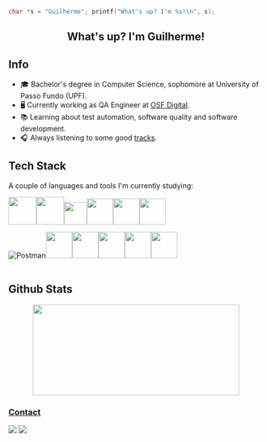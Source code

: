 
```c
char *s = "Guilherme"; printf("What's up? I'm %s!\n", s);
````

<div align="center">
<h2>What's up? I'm Guilherme!</h2>
</div>

## Info    
- 🎓 Bachelor's degree in Computer Science, sophomore at University of Passo Fundo (UPF).
- 🖥️ Currently working as QA Engineer at [OSF Digital](https://osf.digital/).
- 📚 Learning about test automation, software quality and software development.
- 🎧 Always listening to some good [tracks](https://open.spotify.com/playlist/1DFE2gtZ78ril2OZGppDe1).


## Tech Stack
<p> A couple of languages and tools I'm currently studying: </p>


<img src="https://cdn.jsdelivr.net/gh/devicons/devicon/icons/html5/html5-original-wordmark.svg" width=55/><img src="https://cdn.jsdelivr.net/gh/devicons/devicon/icons/css3/css3-original-wordmark.svg" width=55/><img src="https://cdn.jsdelivr.net/gh/devicons/devicon/icons/javascript/javascript-original.svg" width=45/><img src="https://cdn.jsdelivr.net/gh/devicons/devicon/icons/python/python-original.svg" width=52/><img src="https://cdn.jsdelivr.net/gh/devicons/devicon/icons/java/java-original.svg" width=52/><img src="https://cdn.jsdelivr.net/gh/devicons/devicon/icons/cplusplus/cplusplus-original.svg" width=52/><br>

![Postman](https://skillicons.dev/icons?i=postman)<img src="https://cdn.jsdelivr.net/gh/devicons/devicon/icons/c/c-original.svg" width=52/><img src="https://cdn.jsdelivr.net/gh/devicons/devicon/icons/postgresql/postgresql-original.svg" width=52/><img src="https://cdn.jsdelivr.net/gh/devicons/devicon/icons/git/git-original.svg" width=52/><img src="https://cdn.jsdelivr.net/gh/devicons/devicon/icons/jira/jira-original-wordmark.svg" width=52/><img src="https://cdn.jsdelivr.net/gh/devicons/devicon/icons/nodejs/nodejs-original.svg" width=52/>  
<br>


## Github Stats
 <div align="center">
    <a href="https://github.com/guilhermesvm">
    <img loading="lazy" height="180em" src="https://github-readme-stats.vercel.app/api/top-langs/?username=guilhermesvm&layout=compact&langs_count=7&theme=highcontrast" width=90%&/>


</div>

### Contact
<a href="https://www.linkedin.com/in/guilhermesvmachado/" target="_blank"><img src="https://img.shields.io/badge/-LinkedIn-%230077B5?style=for-the-badge&logo=linkedin&logoColor=white" target="_blank"></a>
<a href = "mailto:guilhermesvmachado@gmail.com"><img src="https://img.shields.io/badge/-Gmail-%23333?style=for-the-badge&logo=gmail&logoColor=white" target="_blank"></a>
</div>
